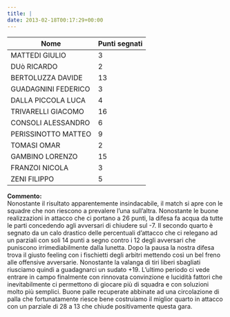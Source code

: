 ```yaml
---
title: |
date: 2013-02-18T00:17:29+00:00
---
```

| **Nome** | **Punti segnati** |
| -------- | ----------------- |
| MATTEDI GIULIO | 3 |
| DUò RICARDO | 2 |
| BERTOLUZZA DAVIDE | 13 |
| GUADAGNINI FEDERICO | 3 |
| DALLA PICCOLA LUCA | 4 |
| TRIVARELLI GIACOMO | 16 |
| CONSOLI ALESSANDRO | 6 |
| PERISSINOTTO MATTEO | 9 |
| TOMASI OMAR | 2 |
| GAMBINO LORENZO | 15 |
| FRANZOI NICOLA | 3 |
| ZENI FILIPPO | 5 |

**Commento:**  
Nonostante il risultato apparentemente insindacabile, il match si apre con le squadre che non riescono a prevalere l’una sull’altra. Nonostante le buone realizzazioni in attacco che ci portano a 26 punti, la difesa fa acqua da tutte le parti concedendo agli avversari di chiudere sul -7. Il secondo quarto è segnato da un calo drastico delle percentuali d’attacco che ci relegano ad un parziali con soli 14 punti a segno contro i 12 degli avversari che puniscono irrimediabilmente dalla lunetta. Dopo la pausa la nostra difesa trova il giusto feeling con i fischietti degli arbitri mettendo così un bel freno alle offensive avversarie. Nonostante la valanga di tiri liberi sbagliati riusciamo quindi a guadagnarci un sudato +19. L’ultimo periodo ci vede entrare in campo finalmente con rinnovata convinzione e lucidità fattori che inevitabilmente ci permettono di giocare più di squadra e con soluzioni molto più semplici. Buone palle recuperate abbinate ad una circolazione di palla che fortunatamente riesce bene costruiamo il miglior quarto in attacco con un parziale di 28 a 13 che chiude positivamente questa gara.